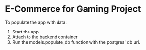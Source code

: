 # E-Commerce for Gaming Project

To populate the app with data:
1. Start the app
2. Attach to the backend container
3. Run the models.populate_db function with the postgres' db uri.